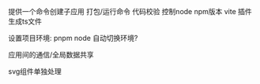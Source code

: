 提供一个命令创建子应用
打包/运行命令
代码校验
控制node npm版本
vite 插件
生成ts文件

设置项目环境: pnpm node 自动切换环境?

应用间的通信/全局数据共享

svg组件单独处理